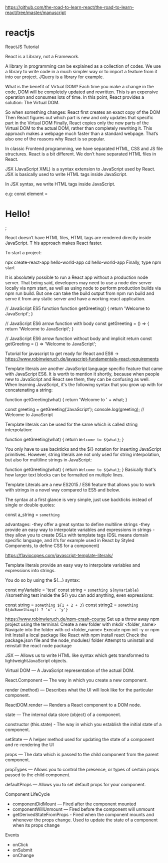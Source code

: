 https://github.com/the-road-to-learn-react/the-road-to-learn-react/tree/master/manuscript


# reactjs
ReactJS Tutorial

React is a Library, not a Framework.

A library in programming can be explained as a collection of codes. We use a library to 
write code in a much simpler way or to import a feature from it into our project. 
JQuery is a library for example.


What is the benefit of Virtual DOM?
Each time you make a change in the code, DOM will be completely updated and rewritten. 
This is an expensive operation and consumes lots of time. In this point, React provides a solution: The Virtual DOM.

So when something changes:
React first creates an exact copy of the DOM
Then React figures out which part is new and only updates that specific part in the Virtual DOM
Finally, React copies only the new parts of the Virtual DOM to the actual DOM, rather than completely rewriting it.
This approach makes a webpage much faster than a standard webpage. 
That’s also one of the reasons why React is so popular.


In classic Frontend programming, we have separated HTML, CSS and JS file structures. 
React is a bit different. We don’t have separated HTML files in React.

JSX (JavaScript XML) is a syntax extension to JavaScript used by React. 
JSX is basically used to write HTML tags inside JavaScript.

In JSX syntax, we write HTML tags inside JavaScript.

e.g: const element = <h1>Hello!</h1>;

React doesn’t have HTML files, HTML tags are rendered directly inside JavaScript. T
his approach makes React faster.

To start a project:

npx create-react-app hello-world-app
cd hello-world-app
Finally, type npm start


It is absolutely possible to run a React app without a production node server. That being said, developers may need to use a node dev server locally via npm start, as well as 
using node to perform production builds via npm run build. But one can take the build output from npm run build and serve it from any static server and have a working react application.

 // JavaScript ES5 function
function getGreeting() {
  return 'Welcome to JavaScript';
}
 
// JavaScript ES6 arrow function with body
const getGreeting = () => {
  return 'Welcome to JavaScript';
}


// JavaScript ES6 arrow function without body and implicit return
const getGreeting = () => 'Welcome to JavaScript';

Tutorial for javascript to get ready for React and ES6 ->  https://www.robinwieruch.de/javascript-fundamentals-react-requirements



Template literals are another JavaScript language specific feature that came with JavaScript ES6. 
It is worth to mention it shortly, because when people new to JavaScript and React see them, they can be confusing as well. 
When learning JavaScript, it's the following syntax that you grow up with for concatenating a string:

function getGreeting(what) {
  return 'Welcome to ' + what;
}
 
const greeting = getGreeting('JavaScript');
console.log(greeting);
// Welcome to JavaScript

Template literals can be used for the same which is called string interpolation:

function getGreeting(what) {
  return `Welcome to ${what}`;
}

You only have to use backticks and the ${} notation for inserting JavaScript primitives. 
However, string literals are not only used for string interpolation, but also for multiline strings in JavaScript:

function getGreeting(what) {
  return `
    Welcome
    to
    ${what}
  `;
}
Basically that's how larger text blocks can be formatted on multiple lines.

Template Literals are a new ES2015 / ES6 feature that allows you to work with strings in a novel way compared to ES5 and below.

The syntax at a first glance is very simple, just use backticks instead of single or double quotes:

const a_string = `something`

advantages:
-they offer a great syntax to define multiline strings
-they provide an easy way to interpolate variables and expressions in strings
-they allow you to create DSLs with template tags (DSL means domain specific language, and it’s for example used in React by Styled Components, to define CSS for a component)

https://flaviocopes.com/javascript-template-literals/

Template literals provide an easy way to interpolate variables and expressions into strings.

You do so by using the ${...} syntax:

const myVariable = 'test'
const string = `something ${myVariable}` //something test
inside the ${} you can add anything, even expressions:

const string = `something ${1 + 2 + 3}`
const string2 = `something ${doSomething() ? 'x' : 'y'}`


https://www.robinwieruch.de/npm-crash-course
Set up a throw away npm project using the terminal:
	Create a new folder with mkdir <folder_name>
	Navigate into the folder with cd <folder_name>
	Execute npm init -y or npm init
	Install a local package like React with npm install react
	Check the package.json file and the node_modules/ folder
	Attempt to uninstall and reinstall the react node package




JSX — Allows us to write HTML like syntax which gets
transformed to lightweightJavaScript objects.

Virtual DOM — A JavaScript representation of the actual
DOM.

React.Component — The way in which you create a new component.

render (method) — Describes what the UI will look like for
the particular component.

ReactDOM.render — Renders a React component to a DOM node.

state — The internal data store (object) of a component.

constructor (this.state) - The way in which you establish
the initial state of a component.

setState — A helper method used for updating the state of a
component and re-rendering the UI

props — The data which is passed to the child component
from the parent component.

propTypes — Allows you to control the presence, or types of
certain props passed to the child component.

defaultProps — Allows you to set default props for your component.

Component LifeCycle
  - componentDidMount — Fired after the component mounted
  - componentWillUnmount — Fired before the component will unmount
  - getDerivedStateFromProps - Fired when the component mounts and
whenever the props change. Used to update the state of a
component when its props change

Events
  - onClick
  - onSubmit
  - onChange
